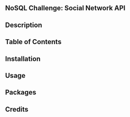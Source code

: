 ## NoSQL Challenge: Social Network API

## Description

## Table of Contents 

## Installation

## Usage

## Packages 

## Credits


